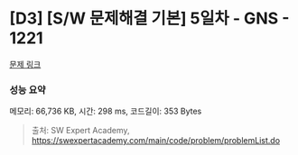 # [D3] [S/W 문제해결 기본] 5일차 - GNS - 1221 

[문제 링크](https://swexpertacademy.com/main/code/problem/problemDetail.do?contestProbId=AV14jJh6ACYCFAYD) 

### 성능 요약

메모리: 66,736 KB, 시간: 298 ms, 코드길이: 353 Bytes



> 출처: SW Expert Academy, https://swexpertacademy.com/main/code/problem/problemList.do